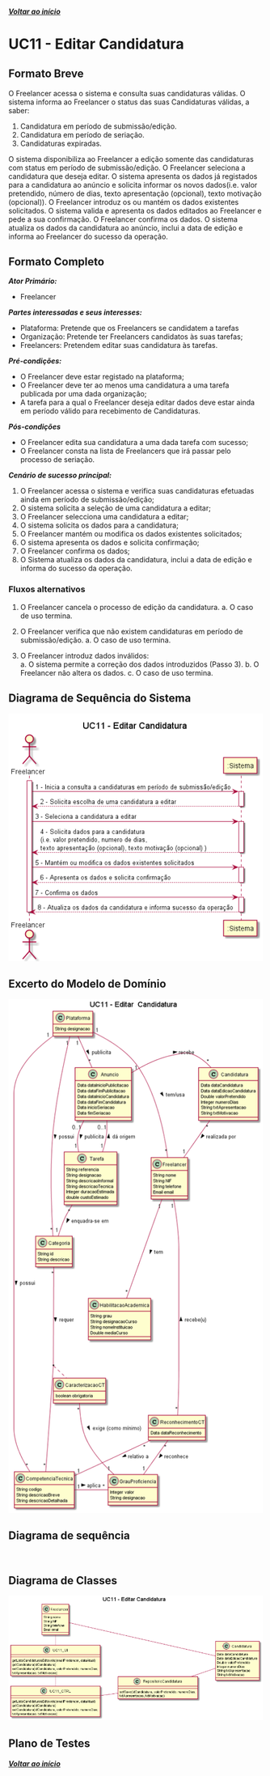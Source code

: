 ##### [Voltar ao início](https://github.com/blestonbandeiraUPSKILL/upskill_java1_labprg_grupo2/tree/main/README.md)

# UC11 - Editar Candidatura


## Formato Breve


O Freelancer acessa o sistema e consulta suas candidaturas válidas. O sistema informa ao Freelancer o status das suas Candidaturas válidas, a saber: 
1. Candidatura em período de submissão/edição.
2. Candidatura em período de seriação.
3. Candidaturas expiradas.

O sistema disponibiliza ao Freelancer a edição somente das candidaturas
com status em período de submissão/edição. O Freelancer seleciona a candidatura que deseja editar. O sistema apresenta os dados já registados para a candidatura ao anúncio e solicita informar os novos dados(i.e. valor pretendido, número de dias, texto apresentação (opcional), texto motivação (opcional)). O Freelancer introduz os ou mantém os dados existentes solicitados. O sistema valida e apresenta os dados editados
ao Freelancer e pede a sua confirmação. O Freelancer confirma os dados. O sistema atualiza os dados da candidatura ao anúncio, inclui a data de edição e informa ao Freelancer do sucesso da operação.

## Formato Completo

**_Ator Primário:_**

- Freelancer

**_Partes interessadas e seus interesses:_**

- Plataforma: Pretende que os Freelancers se candidatem a tarefas
- Organização: Pretende ter Freelancers candidatos às suas tarefas;
- Freelancers: Pretendem editar suas candidatura às tarefas.

**_Pré-condições:_**

- O Freelancer deve estar registado na plataforma;
- O Freelancer deve ter ao menos uma candidatura a uma tarefa publicada por uma dada organização;
- A tarefa para a qual o Freelancer deseja editar dados deve estar ainda em período válido para recebimento de Candidaturas.

**_Pós-condições_**

- O Freelancer edita sua candidatura a uma dada tarefa com sucesso;
- O Freelancer consta na lista de Freelancers que irá passar pelo processo de seriação.

**_Cenário de sucesso principal:_**

1. O Freelancer acessa o sistema e verifica suas candidaturas efetuadas ainda em período de submissão/edição;
2. O sistema solicita a seleção de uma candidatura a editar;
3. O Freelancer selecciona uma candidatura a editar;
4. O sistema solicita os dados para a candidatura; 
5. O Freelancer mantém ou modifica os dados existentes solicitados;
6. O sistema apresenta os dados e solicita confirmação;
7. O Freelancer confirma os dados;
8. O Sistema atualiza os dados da candidatura, inclui a data de edição e informa do sucesso da operação.

### Fluxos alternativos

1. O Freelancer cancela o processo de edição da candidatura. 
   a. O caso de uso termina.

2. O Freelancer verifica que não existem candidaturas em período de submissão/edição. 
    a. O caso de uso termina.
3. O Freelancer introduz dados inválidos:    
    a. O sistema permite a correção dos dados introduzidos (Passo 3).
    b. O Freelancer não altera os dados. 
    c. O caso de uso termina.

## Diagrama de Sequência do Sistema
![UC11_Editar_Candidatura.png](https://github.com/blestonbandeiraUPSKILL/upskill_java1_labprg_grupo2/blob/main/Documenta%C3%A7%C3%A3o/Sprint%204/UC11_Editar_Candidatura/UC11_Editar_Candidatura.png)

## Excerto do Modelo de Domínio
![UC11_ExcertoMD_Editar_Candidatura.png](https://github.com/blestonbandeiraUPSKILL/upskill_java1_labprg_grupo2/blob/main/Documenta%C3%A7%C3%A3o/Sprint%204/UC11_Editar_Candidatura/UC11_ExcertoMD_Editar_Candidatura.png)

## Diagrama de sequência <br/>
![]()

## Diagrama de Classes <br/>
![UC11_Editar_Candidatura_DiagClas.png](https://github.com/blestonbandeiraUPSKILL/upskill_java1_labprg_grupo2/blob/main/Documenta%C3%A7%C3%A3o/Sprint%204/UC11_Editar_Candidatura/UC11_Editar_Candidatura_DiagClas.png)

## Plano de Testes <br/>
[]()

##### [Voltar ao início](https://github.com/blestonbandeiraUPSKILL/upskill_java1_labprg_grupo2/tree/main/README.md)